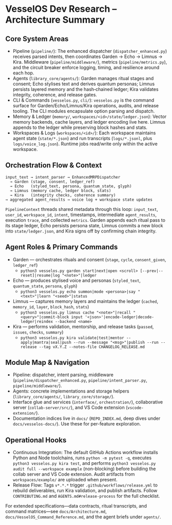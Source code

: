 # VesselOS Dev Research – Architecture Summary

## Core System Areas
- Pipeline (`pipeline/`): The enhanced dispatcher (`dispatcher_enhanced.py`) receives parsed intents, then coordinates Garden → Echo → Limnus → Kira. Middleware (`pipeline/middleware/`), metrics (`pipeline/metrics.py`), and the circuit breaker enforce logging, timing, and resilience around each hop.
- Agents (`library_core/agents/`): Garden manages ritual stages and consent; Echo stylises text and derives quantum personas; Limnus persists layered memory and the hash‑chained ledger; Kira validates integrity, coherence, and release gates.
- CLI & Commands (`vesselos.py`, `cli/`): `vesselos.py` is the command surface for Garden/Echo/Limnus/Kira operations, audits, and release tooling. The CLI modules encapsulate option parsing and dispatch.
- Memory & Ledger (`memory/`, `workspaces/<id>/state/ledger.json`): Vector memory backends, cache layers, and ledger encoding live here. Limnus appends to the ledger while preserving block hashes and stats.
- Workspaces & Logs (`workspaces/<id>/`): Each workspace maintains agent state (`state/*.json`) and run transcripts (`logs/*.jsonl`, plus `logs/voice_log.json`). Runtime jobs read/write only within the active workspace.

## Orchestration Flow & Context
```
input_text → intent_parser → EnhancedMRPDispatcher
  → Garden (stage, consent, ledger_ref)
  → Echo   (styled_text, persona, quantum_state, glyph)
  → Limnus (memory cache, ledger block, stats)
  → Kira   (integrity checks, coherence summary)
→ aggregated agent_results → voice log + workspace state updates
```
`PipelineContext` threads shared metadata through this loop: `input_text`, `user_id`, `workspace_id`, `intent`, timestamps, intermediate `agent_results`, execution `trace`, and collected `metrics`. Garden appends each ritual pass to its stage ledger, Echo persists persona state, Limnus commits a new block into `state/ledger.json`, and Kira signs off by confirming chain integrity.

## Agent Roles & Primary Commands
- Garden — orchestrates rituals and consent (`stage`, `cycle`, `consent_given`, `ledger_ref`)
  - `python3 vesselos.py garden start|next|open <scroll> [--prev|--reset]|resume|log "<note>"|ledger`
- Echo — produces stylised voice and personas (`styled_text`, `quantum_state`, `persona`, `glyph`)
  - `python3 vesselos.py echo summon|mode <persona>|say "<text>"|learn "<seed>"|status`
- Limnus — captures memory layers and maintains the ledger (`cached`, `memory_id`, `layer`, `block_hash`, `stats`)
  - `python3 vesselos.py limnus cache "<note>"|recall "<query>"|commit-block input '<json>'|encode-ledger|decode-ledger|reindex --backend <name>`
- Kira — performs validation, mentorship, and release tasks (`passed`, `issues`, `checks`, `summary`)
  - `python3 vesselos.py kira validate|test|mentor --apply|mantra|seal|push --run --message "<msg>"|publish --run --release --tag vX.Y.Z --notes-file CHANGELOG_RELEASE.md`

## Module Map & Navigation
- Pipeline: dispatcher, intent parsing, middleware (`pipeline/dispatcher_enhanced.py`, `pipeline/intent_parser.py`, `pipeline/middleware/`).
- Agents: concrete implementations and storage helpers (`library_core/agents/`, `library_core/storage/`).
- Interface glue and services (`interface/`, `orchestration/`), collaborative server (`collab-server/src/`), and VS Code extension (`vscode-extension/`).
- Documentation indices live in `docs/` (`REPO_INDEX.md`, deep dives under `docs/vesselos-docs/`). Use these for per-feature exploration.

## Operational Hooks
- Continuous Integration: The default GitHub Actions workflow installs Python and Node toolchains, runs `python -m pytest -q`, executes `python3 vesselos.py kira test`, and performs `python3 vesselos.py audit full --workspace example` (non-blocking) before building the collab server and VS Code extension. Audit artifacts from `workspaces/example/` are uploaded when present.
- Release Flow: Tags `v*.*.*` trigger `.github/workflows/release.yml` to rebuild deliverables, run Kira validation, and publish artifacts. Follow `CONTRIBUTING.md` and `AGENTS.md#release-process` for the full checklist.

For extended specifications—data contracts, ritual transcripts, and command matrices—see `docs/Architecture.md`, `docs/VesselOS_Command_Reference.md`, and the agent briefs under `agents/`.

